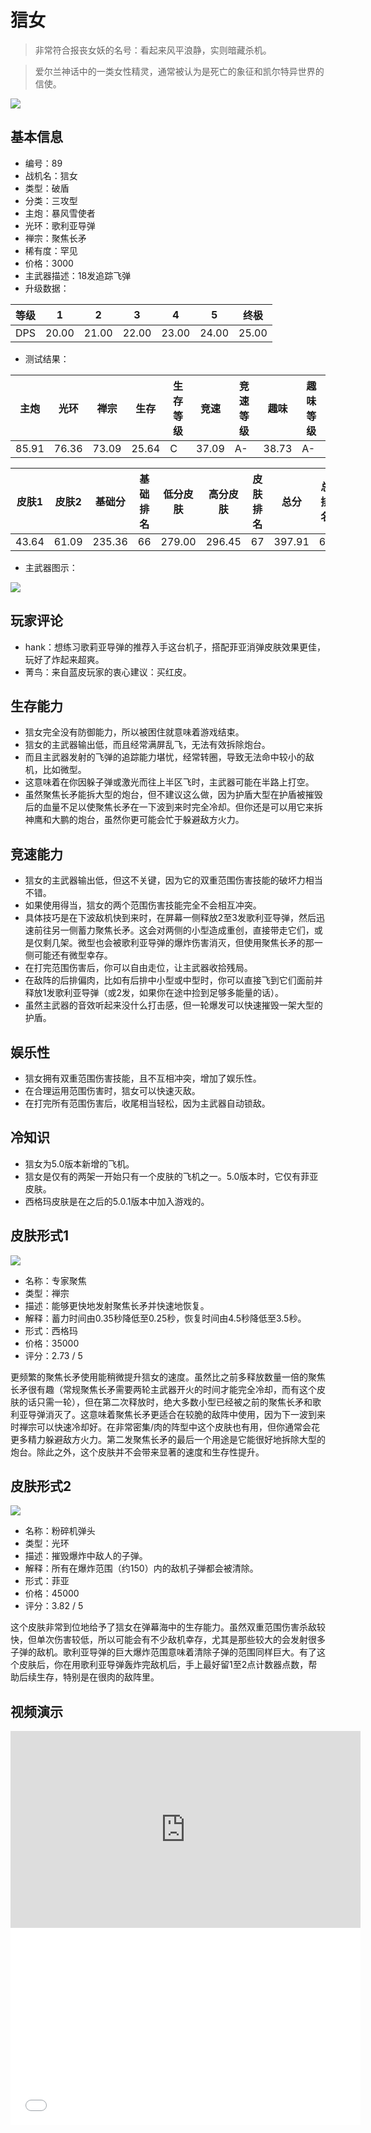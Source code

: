 # 狺女

> 非常符合报丧女妖的名号：看起来风平浪静，实则暗藏杀机。

> 爱尔兰神话中的一类女性精灵，通常被认为是死亡的象征和凯尔特异世界的信使。

<img src="/ships/ship_89.png" style={{zoom:1}}/>

## 基本信息

- 编号：89
- 战机名：狺女
- 类型：破盾
- 分类：三攻型
- 主炮：暴风雪使者
- 光环：歌利亚导弹
- 禅宗：聚焦长矛
- 稀有度：罕见
- 价格：3000
- 主武器描述：18发追踪飞弹
- 升级数据：

| 等级 | 1 | 2 | 3 | 4 | 5 | 终极 |
|--|--|--|--|--|--|--|
| DPS | 20.00 | 21.00 | 22.00 | 23.00 | 24.00 | 25.00 |

- 测试结果：

| 主炮 | 光环 | 禅宗 | 生存 | 生存等级 | 竞速 | 竞速等级 | 趣味 | 趣味等级 |
|--|--|--|--|--|--|--|--|--|
| 85.91 | 76.36 | 73.09 | 25.64 | C | 37.09 | A- | 38.73 | A- |

| 皮肤1 | 皮肤2 | 基础分 | 基础排名 | 低分皮肤 | 高分皮肤 | 皮肤排名 | 总分 | 总排名 |
|--|--|--|--|--|--|--|--|--|
| 43.64 | 61.09 | 235.36 | 66 | 279.00 | 296.45 | 67 | 397.91 | 60 |

- 主武器图示：

<img src="/illustration/main_89.gif" style={{zoom:1}}/>

## 玩家评论

- hank：想练习歌莉亚导弹的推荐入手这台机子，搭配菲亚消弹皮肤效果更佳，玩好了炸起来超爽。
- 菁鸟：来自蓝皮玩家的衷心建议：买红皮。

## 生存能力

- 狺女完全没有防御能力，所以被困住就意味着游戏结束。
- 狺女的主武器输出低，而且经常满屏乱飞，无法有效拆除炮台。
- 而且主武器发射的飞弹的追踪能力堪忧，经常转圈，导致无法命中较小的敌机，比如微型。
- 这意味着在你因躲子弹或激光而往上半区飞时，主武器可能在半路上打空。
- 虽然聚焦长矛能拆大型的炮台，但不建议这么做，因为护盾大型在护盾被摧毁后的血量不足以使聚焦长矛在一下波到来时完全冷却。但你还是可以用它来拆神鹰和大鹏的炮台，虽然你更可能会忙于躲避敌方火力。

## 竞速能力

- 狺女的主武器输出低，但这不关键，因为它的双重范围伤害技能的破坏力相当不错。
- 如果使用得当，狺女的两个范围伤害技能完全不会相互冲突。
- 具体技巧是在下波敌机快到来时，在屏幕一侧释放2至3发歌利亚导弹，然后迅速前往另一侧蓄力聚焦长矛。这会对两侧的小型造成重创，直接带走它们，或是仅剩几架。微型也会被歌利亚导弹的爆炸伤害消灭，但使用聚焦长矛的那一侧可能还有微型幸存。
- 在打完范围伤害后，你可以自由走位，让主武器收拾残局。
- 在敌阵的后排偏肉，比如有后排中小型或中型时，你可以直接飞到它们面前并释放1发歌利亚导弹（或2发，如果你在途中捡到足够多能量的话）。
- 虽然主武器的音效听起来没什么打击感，但一轮爆发可以快速摧毁一架大型的护盾。

## 娱乐性

- 狺女拥有双重范围伤害技能，且不互相冲突，增加了娱乐性。
- 在合理运用范围伤害时，狺女可以快速灭敌。
- 在打完所有范围伤害后，收尾相当轻松，因为主武器自动锁敌。

## 冷知识

- 狺女为5.0版本新增的飞机。
- 狺女是仅有的两架一开始只有一个皮肤的飞机之一。5.0版本时，它仅有菲亚皮肤。
- 西格玛皮肤是在之后的5.0.1版本中加入游戏的。

## 皮肤形式1

<img src="/ships/ship_89_apex_1.png" style={{zoom:1}}/>

- 名称：专家聚焦
- 类型：禅宗
- 描述：能够更快地发射聚焦长矛并快速地恢复。
- 解释：蓄力时间由0.35秒降低至0.25秒，恢复时间由4.5秒降低至3.5秒。
- 形式：西格玛
- 价格：35000
- 评分：2.73 / 5

更频繁的聚焦长矛使用能稍微提升狺女的速度。虽然比之前多释放数量一倍的聚焦长矛很有趣（常规聚焦长矛需要两轮主武器开火的时间才能完全冷却，而有这个皮肤的话只需一轮），但在第二次释放时，绝大多数小型已经被之前的聚焦长矛和歌利亚导弹消灭了。这意味着聚焦长矛更适合在较脆的敌阵中使用，因为下一波到来时禅宗可以快速冷却好。在非常密集/肉的阵型中这个皮肤也有用，但你通常会花更多精力躲避敌方火力。第二发聚焦长矛的最后一个用途是它能很好地拆除大型的炮台。除此之外，这个皮肤并不会带来显著的速度和生存性提升。

## 皮肤形式2

<img src="/ships/ship_89_apex_2.png" style={{zoom:1}}/>

- 名称：粉碎机弹头
- 类型：光环
- 描述：摧毁爆炸中敌人的子弹。
- 解释：所有在爆炸范围（约150）内的敌机子弹都会被清除。
- 形式：菲亚
- 价格：45000
- 评分：3.82 / 5

这个皮肤非常到位地给予了狺女在弹幕海中的生存能力。虽然双重范围伤害杀敌较快，但单次伤害较低，所以可能会有不少敌机幸存，尤其是那些较大的会发射很多子弹的敌机。歌利亚导弹的巨大爆炸范围意味着清除子弹的范围同样巨大。有了这个皮肤后，你在用歌利亚导弹轰炸完敌机后，手上最好留1至2点计数器点数，帮助后续生存，特别是在很肉的敌阵里。

## 视频演示

<iframe width="560" height="315" src="https://www.youtube.com/embed/AM1OodHCyv0?si=4G3Czh3aLvL5gEnQ" title="YouTube video player" frameborder="0" allow="accelerometer; autoplay; clipboard-write; encrypted-media; gyroscope; picture-in-picture; web-share" referrerpolicy="strict-origin-when-cross-origin" allowfullscreen></iframe>

<br/>

<iframe width="560" height="315" src="//player.bilibili.com/player.html?aid=827345932&bvid=BV1Sg4y1N7N2&cid=1164147601&p=1&autoplay=false" scrolling="no" border="0" frameborder="no" allow="accelerometer; autoplay; clipboard-write; encrypted-media; gyroscope; picture-in-picture; web-share" framespacing="0" allowfullscreen="true"> </iframe>
